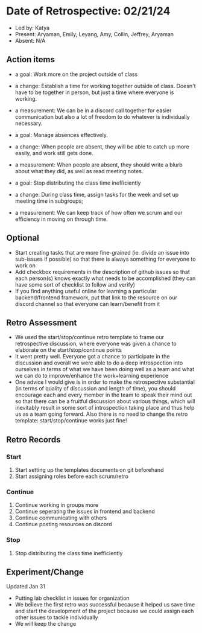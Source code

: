 # Date of Retrospective: 02/21/24

* Led by: Katya 
* Present: Aryaman, Emily, Leyang, Amy, Collin, Jeffrey, Aryaman
* Absent: N/A

## Action items

* a goal: Work more on the project outside of class
* a change: Establish a time for working together outside of class. Doesn't have to be together in person, but just a time where everyone is working.
* a measurement: We can be in a discord call together for easier communication but also a lot of freedom to do whatever is individually necessary.
  
* a goal: Manage absences effectively.
* a change: When people are absent, they will be able to catch up more easily, and work still gets done.
* a measurement: When people are absent, they should write a blurb about what they did, as well as read meeting notes.

* a goal: Stop distributing the class time inefficiently 
* a change: During class time, assign tasks for the week and set up meeting time in subgroups; 
* a measurement: We can keep track of how often we scrum and our efficiency in moving on through time.

## Optional

* Start creating tasks that are more fine-grained (ie. divide an issue into sub-issues if possible) so that there is always something for everyone to work on
* Add checkbox requirements in the description of github issues so that each person(s) knows exactly what needs to be accomplished (they can have some sort of checklist to follow and verify)
* If you find anything useful online for learning a particular backend/frontend framework, put that link to the resource on our discord channel so that everyone can learn/benefit from it

## Retro Assessment

* We used the start/stop/continue retro template to frame our retrospective discussion, where everyone was given a chance to elaborate on the start/stop/continue points
* It went pretty well. Everyone got a chance to participate in the discussion and overall we were able to do a deep introspection into ourselves in terms of what we have been doing well as a team and what we can do to improve/enhance the work+learning experience
* One advice I would give is in order to make the retrospective substantial (in terms of quality of discussion and length of time), you should encourage each and every member in the team to speak their mind out so that there can be a fruitful discussion about various things, which will inevitably result in some sort of introspection taking place and thus help us as a team going forward. Also there is no need to change the retro template: start/stop/continue works just fine!

## Retro Records

### Start
1. Start setting up the templates documents on git beforehand  
2. Start assigning roles before each scrum/retro

### Continue
1. Continue working in groups more
2. Continue seperating the issues in frontend and backend
3. Continue communicating with others
4. Continue posting resources on discord

### Stop 
1. Stop distributing the class time inefficiently 



## Experiment/Change
Updated Jan 31

* Putting lab checklist in issues for organization
* We believe the first retro was successful because it helped us save time and start the development of the project because we could assign each other issues to tackle individually
* We will keep the change

